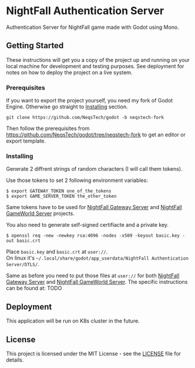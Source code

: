 # NightFall Authentication Server

Authentication Server for NightFall game made with Godot using Mono.

## Getting Started

These instructions will get you a copy of the project up and running on your local machine for development and testing purposes. See deployment for notes on how to deploy the project on a live system.

### Prerequisites

If you want to export the project yourself, you need my fork of Godot Engine. Otherwise go straight to [Installing](#Installing) section.

```
git clone https://github.com/NeqsTech/godot -b neqstech-fork
```

Then follow the prerequisites from https://github.com/NeqsTech/godot/tree/neqstech-fork to get an editor or export template.

### Installing

Generate 2 diffrent strings of random characters (I will call them tokens).

Use those tokens to set 2 following environment variables:

```
$ export GATEWAY_TOKEN one_of_the_tokens
$ export GAME_SERVER_TOKEN the_other_token
```

Same tokens have to be used for [NightFall Gateway Server](https://github.com/NeqsTech/nightfall-gateway-server) and [NightFall GameWorld Server](https://github.com/NeqsTech/nightfall-gameworld-server) projects.

You also need to generate self-signed certifiacte and a private key.

```
$ openssl req -new -newkey rsa:4096 -nodes -x509 -keyout basic.key -out basic.crt
```

Place `basic.key` and `basic.crt` at `user://`.  
On linux it's `~/.local/share/godot/app_userdata/NightFall Authentication Server/DTLS/`.

Same as before you need to put those files at `user://` for both [NightFall Gateway Server](https://github.com/NeqsTech/nightfall-gateway-server) and [NightFall GameWorld Server](https://github.com/NeqsTech/nightfall-gameworld-server). The specific instructions can be found at: TODO


## Deployment

This application will be run on K8s cluster in the future.

## License

This project is licensed under the MIT License - see the [LICENSE](LICENSE) file for details.


